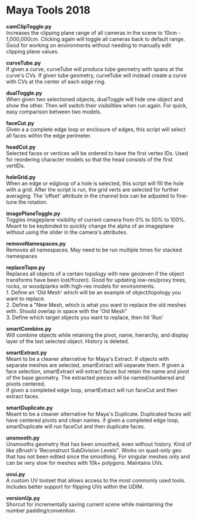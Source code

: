 # Maya Tools 2018
<b>camClipToggle.py</b>
<br>Increases the clipping plane range of all cameras in the scene to 10cm - 1,000,000cm. Clicking again will toggle all cameras back to default range. Good for working on environments without needing to manually edit clipping plane values.

<b>curveTube.py</b>
<br>If given a curve, curveTube will produce tube geometry with spans at the curve's CVs. If given tube geometry, curveTube will instead create a curve with CVs at the center of each edge ring.

<b>dualToggle.py</b>
<br>When given two selectioned objects, dualToggle will hide one object and show the other. Then will switch their visibilities when run again. For quick, easy comparison between two models.

<b>faceCut.py</b>
<br>Given a a complete edge loop or enclosure of edges, this script will select all faces within the edge perimeter.

<b>headCut.py</b>
<br>Selected faces or vertices will be ordered to have the first vertex IDs. Used for reordering character models so that the head consists of the first vertIDs.

<b>holeGrid.py</b>
<br>When an edge or edgloop of a hole is selected, this script will fill the hole with a grid. After the script is run, the grid verts are selected for further averaging. The 'offset' attribute in the channel box can be adjusted to fine-tune the rotation.

<b>imagePlaneToggle.py</b>
<br>Toggles imageplane visibility of current camera from 0% to 50% to 100%. Meant to be keybinded to quickly change the alpha of an imageplane without using the slider in the camera's attributes.

<b>removeNamespaces.py</b>
<br>Removes all namespaces. May need to be run multiple times for stacked namespaces

<b>replaceTopo.py</b>
<br>Replaces all objects of a certain topology with new geo(even if the object transforms have been lost/frozen). Good for updating low-res/proxy trees, rocks, or woodplanks with high-res models for environments.
<br> 1. Define an 'Old Mesh' which will be an example of object/topology you want to replace.
<br> 2. Define a "New Mesh, which is what you want to replace the old meshes with. Should overlap in space with the 'Old Mesh"
<br> 3. Define which target objects you want to replace, then hit 'Run'

<b>smartCombine.py</b>
<br>Will combine objects while retaining the pivot, name, hierarchy, and display layer of the last selected object. History is deleted.

<b>smartExtract.py</b>
<br>Meant to be a cleaner alternative for Maya's Extract. If objects with separate meshes are selected, smartExtract will separate them. If given a face selection, smartExtract will extract faces but retain the name and pivot of the base geometry. The extracted pieces will be named/numbered and pivots centered.
<br>if given a completed edge loop, smartExtract will run faceCut and then extract faces.

<b>smartDuplicate.py</b>
<br>Meant to be a cleaner alternative for Maya's Duplicate. Duplicated faces will have centered pivots and clean names. if given a completed edge loop, smartDuplicate will run faceCut and then duplicate faces.

<b>unsmooth.py</b>
<br>Unsmooths geometry that has been smoothed, even without history. Kind of like zBrush's 'Reconstruct SubDivision Levels". Works on quad-only geo that has not been edited since the smoothing. For singular meshes only and can be very slow for meshes with 10k+ polygons. Maintains UVs.

<b>uvui.py</b>
<br>A custom UV toolset that allows access to the most commonly used tools. Includes better support for flipping UVs within the UDIM.

<b>versionUp.py</b>
<br>Shorcut for incrementally saving current scene while maintaining the number padding/convention.
